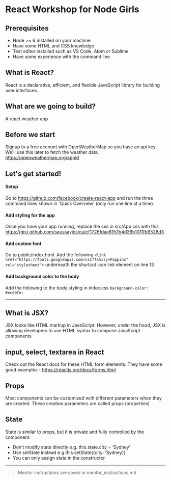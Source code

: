# React Workshop for Node Girls

## Prerequisites

* Node >= 6 installed on your machine
* Have some HTML and CSS knowledge
* Text editor installed such as VS Code, Atom or Sublime
* Have some experience with the command line

## What is React?

React is a declarative, efficient, and flexible JavaScript library for building user interfaces.

## What are we going to build?

A react weather app

## Before we start

Signup to a free account with OpenWeatherMap so you have an api key. We'll use this later to fetch the weather data. https://openweathermap.org/appid

## Let's get started!

#### Setup

Go to https://github.com/facebook/create-react-app and run the three command lines shown in 'Quick Overview' (only run one line at a time).

#### Add styling for the app

Once you have your app running, replace the css in src/App.css with this https://gist.github.com/saussayjesica/cf1726fdaa6157b4d36b1011fb9528d3.

#### Add custom font

Go to public/index.html. Add the following `<link href="https://fonts.googleapis.com/css?family=Poppins" rel="stylesheet">`
underneath the shortcut icon link element on line 13

#### Add background color to the body

Add the following to the body styling in index.css
`background-color: #ece0fe;`

---

## What is JSX?

JSX looks like HTML markup in JavaScript. However, under the hood, JSX is allowing developers to use HTML syntax to compose JavaScript components

## input, select, textarea in React

Check out the React docs for these HTML form elements. They have some good examples - https://reactjs.org/docs/forms.html

## Props

Most components can be customized with different parameters when they are created. These creation parameters are called props (properties)

## State

State is similar to props, but it is private and fully controlled by the component.

* Don’t modify state directly e.g. this.state.city = ‘Sydney’
* Use setState instead e.g this.setState({city: ‘Sydney})
* You can only assign state in the constructor

---

> Mentor instructions are saved in mentor_instructions.md
